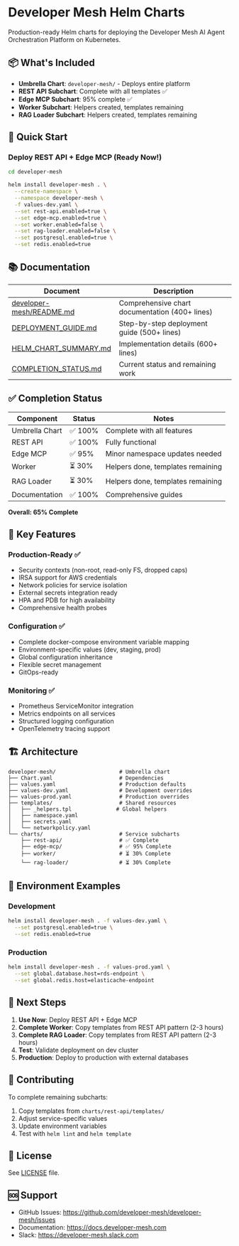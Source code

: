 # Developer Mesh Helm Charts

Production-ready Helm charts for deploying the Developer Mesh AI Agent Orchestration Platform on Kubernetes.

## 📦 What's Included

- **Umbrella Chart**: `developer-mesh/` - Deploys entire platform
- **REST API Subchart**: Complete with all templates ✅
- **Edge MCP Subchart**: 95% complete ✅
- **Worker Subchart**: Helpers created, templates remaining
- **RAG Loader Subchart**: Helpers created, templates remaining

## 🚀 Quick Start

### Deploy REST API + Edge MCP (Ready Now!)

```bash
cd developer-mesh

helm install developer-mesh . \
  --create-namespace \
  --namespace developer-mesh \
  -f values-dev.yaml \
  --set rest-api.enabled=true \
  --set edge-mcp.enabled=true \
  --set worker.enabled=false \
  --set rag-loader.enabled=false \
  --set postgresql.enabled=true \
  --set redis.enabled=true
```

## 📚 Documentation

| Document | Description |
|----------|-------------|
| [developer-mesh/README.md](./developer-mesh/README.md) | Comprehensive chart documentation (400+ lines) |
| [DEPLOYMENT_GUIDE.md](./DEPLOYMENT_GUIDE.md) | Step-by-step deployment guide (500+ lines) |
| [HELM_CHART_SUMMARY.md](./HELM_CHART_SUMMARY.md) | Implementation details (600+ lines) |
| [COMPLETION_STATUS.md](./COMPLETION_STATUS.md) | Current status and remaining work |

## ✅ Completion Status

| Component | Status | Notes |
|-----------|--------|-------|
| Umbrella Chart | ✅ 100% | Complete with all features |
| REST API | ✅ 100% | Fully functional |
| Edge MCP | ✅ 95% | Minor namespace updates needed |
| Worker | ⏳ 30% | Helpers done, templates remaining |
| RAG Loader | ⏳ 30% | Helpers done, templates remaining |
| Documentation | ✅ 100% | Comprehensive guides |

**Overall: 65% Complete**

## 🎯 Key Features

### Production-Ready ✅
- Security contexts (non-root, read-only FS, dropped caps)
- IRSA support for AWS credentials
- Network policies for service isolation
- External secrets integration ready
- HPA and PDB for high availability
- Comprehensive health probes

### Configuration ✅
- Complete docker-compose environment variable mapping
- Environment-specific values (dev, staging, prod)
- Global configuration inheritance
- Flexible secret management
- GitOps-ready

### Monitoring ✅
- Prometheus ServiceMonitor integration
- Metrics endpoints on all services
- Structured logging configuration
- OpenTelemetry tracing support

## 🏗️ Architecture

```
developer-mesh/                    # Umbrella chart
├── Chart.yaml                     # Dependencies
├── values.yaml                    # Production defaults
├── values-dev.yaml                # Development overrides
├── values-prod.yaml               # Production overrides
├── templates/                     # Shared resources
│   ├── _helpers.tpl              # Global helpers
│   ├── namespace.yaml
│   ├── secrets.yaml
│   └── networkpolicy.yaml
└── charts/                        # Service subcharts
    ├── rest-api/                  # ✅ Complete
    ├── edge-mcp/                  # ✅ 95% Complete
    ├── worker/                    # ⏳ 30% Complete
    └── rag-loader/                # ⏳ 30% Complete
```

## 🔧 Environment Examples

### Development
```bash
helm install developer-mesh . -f values-dev.yaml \
  --set postgresql.enabled=true \
  --set redis.enabled=true
```

### Production
```bash
helm install developer-mesh . -f values-prod.yaml \
  --set global.database.host=rds-endpoint \
  --set global.redis.host=elasticache-endpoint
```

## 📖 Next Steps

1. **Use Now**: Deploy REST API + Edge MCP
2. **Complete Worker**: Copy templates from REST API pattern (2-3 hours)
3. **Complete RAG Loader**: Copy templates from REST API pattern (2-3 hours)
4. **Test**: Validate deployment on dev cluster
5. **Production**: Deploy to production with external databases

## 🤝 Contributing

To complete remaining subcharts:
1. Copy templates from `charts/rest-api/templates/`
2. Adjust service-specific values
3. Update environment variables
4. Test with `helm lint` and `helm template`

## 📝 License

See [LICENSE](../../LICENSE) file.

## 🆘 Support

- GitHub Issues: https://github.com/developer-mesh/developer-mesh/issues
- Documentation: https://docs.developer-mesh.com
- Slack: https://developer-mesh.slack.com
